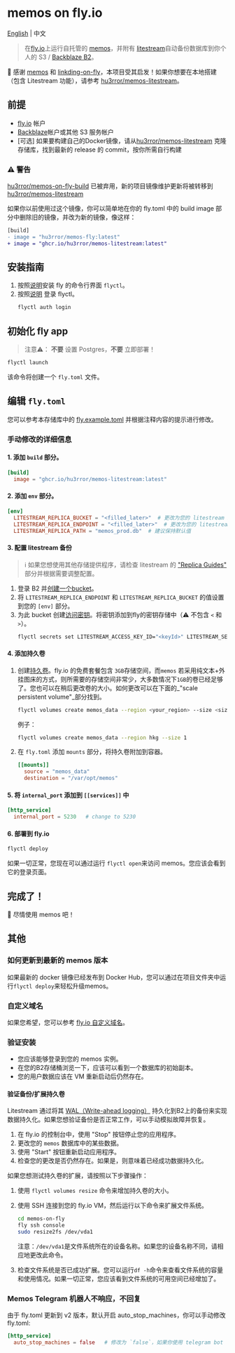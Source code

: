 # memos on fly.io

[English](README.md) | 中文

> 在[fly.io](https://fly.io/)上运行自托管的 [memos](https://github.com/usememos/memos)，并附有 [litestream](https://litestream.io/)自动备份数据库到你个人的 S3 / [Backblaze B2](https://www.backblaze.com/b2/cloud-storage.html)。

🙏 感谢 [memos](https://github.com/usememos/memos) 和 [linkding-on-fly](https://github.com/fspoettel/linkding-on-fly)，本项目受其启发！如果你想要在本地搭建（包含 Litestream 功能），请参考 [hu3rror/memos-litestream](https://github.com/hu3rror/memos-litestream)。

## 前提

  - [fly.io](https://fly.io/) 帐户
  - [Backblaze](https://www.backblaze.com/)帐户或其他 S3 服务帐户
  - [可选] 如果要构建自己的Docker镜像，请从[hu3rror/memos-litestream](https://github.com/hu3rror/memos-litestream) 克隆存储库，找到最新的 release 的 commit，按你所需自行构建

### ⚠️ **警告**
[hu3rror/memos-on-fly-build](https://github.com/hu3rror/memos-on-fly-build) 已被弃用，新的项目镜像维护更新将被转移到 [hu3rror/memos-litestream](https://github.com/hu3rror/memos-litestream)

如果你以前使用过这个镜像，你可以简单地在你的 fly.toml 中的 build image 部分中删除旧的镜像，并改为新的镜像，像这样：

```diff
[build]
- image = "hu3rror/memos-fly:latest"
+ image = "ghcr.io/hu3rror/memos-litestream:latest"
```

## 安装指南

1. 按照[说明](https://fly.io/docs/getting-started/installing-flyctl/)安装 fly 的命令行界面 `flyctl`。
2. 按照[说明](https://fly.io/docs/getting-started/log-in-to-fly/) 登录 flyctl。
    ```sh
    flyctl auth login
    ```

## 初始化 fly app

> 注意⚠️： **不要** 设置 Postgres，**不要** 立即部署！

  ```sh
  flyctl launch
  ```

该命令将创建一个 `fly.toml` 文件。

## 编辑 `fly.toml`

您可以参考本存储库中的 [fly.example.toml](fly.example.toml) 并根据注释内容的提示进行修改。

### 手动修改的详细信息

#### 1. 添加 `build` 部分。

  ```toml
  [build]
    image = "ghcr.io/hu3rror/memos-litestream:latest"
  ```

#### 2. 添加 `env` 部分。

  ```toml
  [env]
    LITESTREAM_REPLICA_BUCKET = "<filled_later>"  # 更改为您的 litestream bucket 名称
    LITESTREAM_REPLICA_ENDPOINT = "<filled_later>"  # 更改为您的 litestream ENDPOINT 网址
    LITESTREAM_REPLICA_PATH = "memos_prod.db"  # 建议保持默认值
  ```

#### 3. 配置 litestream 备份

> ℹ️ 如果您想使用其他存储提供程序，请检查 litestream 的 ["Replica Guides"](https://litestream.io/guides/) 部分并根据需要调整配置。

  1. 登录 B2 并[创建一个bucket](https://litestream.io/guides/backblaze/#create-a-bucket)。
  2. 将 `LITESTREAM_REPLICA_ENDPOINT` 和 `LITESTREAM_REPLICA_BUCKET` 的值设置到您的 `[env]` 部分。
  3. 为此 bucket 创建[访问密钥](https://litestream.io/guides/backblaze/#create-a-user)。将密钥添加到fly的密钥存储中（⚠️ 不包含 `<` 和 `>`）。
      ```sh
      flyctl secrets set LITESTREAM_ACCESS_KEY_ID="<keyId>" LITESTREAM_SECRET_ACCESS_KEY="<applicationKey>"
      ```

#### 4. 添加持久卷

  1. 创建[持久卷](https://fly.io/docs/reference/volumes/)。fly.io 的免费套餐包含 `3GB`存储空间，而`memos` 若采用纯文本+外挂图床的方式，则所需要的存储空间非常少，大多数情况下`1GB`的卷已经足够了。您也可以在稍后更改卷的大小。如何更改可以在下面的_"scale persistent volume"_部分找到。
      ```sh
      flyctl volumes create memos_data --region <your_region> --size <size_in_gb>
      ```
      例子：
        ```sh
        flyctl volumes create memos_data --region hkg --size 1
        ```

  2. 在 `fly.toml` 添加 `mounts` 部分，将持久卷附加到容器。
      ```toml
      [[mounts]]
        source = "memos_data"
        destination = "/var/opt/memos"
      ```

#### 5. 将 `internal_port` 添加到 `[[services]]` 中

```toml
[http_service]
  internal_port = 5230   # change to 5230
```

#### 6. 部署到 fly.io

  ```sh
  flyctl deploy
  ```

如果一切正常，您现在可以通过运行 `flyctl open`来访问 memos。您应该会看到它的登录页面。

## 完成了！

🎊 尽情使用 memos 吧！

## 其他

### 如何更新到最新的 memos 版本

如果最新的 docker 镜像已经发布到 Docker Hub，您可以通过在项目文件夹中运行`flyctl deploy`来轻松升级memos。

### 自定义域名

如果您希望，您可以参考 [fly.io 自定义域名](https://fly.io/docs/app-guides/custom-domains-with-fly/)。

### 验证安装

 - 您应该能够登录到您的 memos 实例。
 - 在您的B2存储桶浏览一下，应该可以看到一个数据库的初始副本。
 - 您的用户数据应该在 VM 重新启动后仍然存在。

#### 验证备份/扩展持久卷

Litestream 通过将其 [WAL（Write-ahead logging）](https://en.wikipedia.org/wiki/Write-ahead_logging) 持久化到B2上的备份来实现数据持久化。如果您想验证备份是否正常工作，可以手动模拟故障并恢复。

1. 在 fly.io 的控制台中，使用 "Stop" 按钮停止您的应用程序。
2. 更改您的 `memos` 数据库中的某些数据。
3. 使用 "Start" 按钮重新启动应用程序。
4. 检查您的更改是否仍然存在。如果是，则意味着已经成功数据持久化。

如果您想测试持久卷的扩展，请按照以下步骤操作：

1. 使用 `flyctl volumes resize` 命令来增加持久卷的大小。
2. 使用 SSH 连接到您的 fly.io VM，然后运行以下命令来扩展文件系统。
   ```sh
   cd memos-on-fly
   fly ssh console
   sudo resize2fs /dev/vda1
   ```
   注意：`/dev/vda1`是文件系统所在的设备名称。如果您的设备名称不同，请相应地更改此命令。

3. 检查文件系统是否已成功扩展。您可以运行`df -h`命令来查看文件系统的容量和使用情况。如果一切正常，您应该看到文件系统的可用空间已经增加了。

### Memos Telegram 机器人不响应，不回复

由于 fly.toml 更新到 v2 版本，默认开启 auto_stop_machines，你可以手动修改 fly.toml:

```toml
[http_service]
  auto_stop_machines = false   # 修改为 `false`，如果你使用 telegram bot
```

